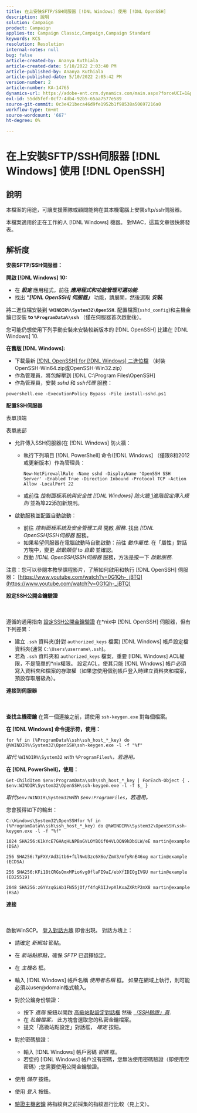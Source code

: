 ```yaml
---
title: 在上安裝SFTP/SSH伺服器 [!DNL Windows] 使用 [!DNL OpenSSH]
description: 說明
solution: Campaign
product: Campaign
applies-to: Campaign Classic,Campaign,Campaign Standard
keywords: KCS
resolution: Resolution
internal-notes: null
bug: false
article-created-by: Ananya Kuthiala
article-created-date: 5/10/2022 2:03:40 PM
article-published-by: Ananya Kuthiala
article-published-date: 5/10/2022 2:05:42 PM
version-number: 2
article-number: KA-14765
dynamics-url: https://adobe-ent.crm.dynamics.com/main.aspx?forceUCI=1&pagetype=entityrecord&etn=knowledgearticle&id=f3e81ffc-69d0-ec11-a7b5-0022480a8e40
exl-id: 55dd5fef-0cf7-4db4-92b5-65aa7577e589
source-git-commit: 0c3e421beca46d9fe1952b1f98538a50697216a0
workflow-type: tm+mt
source-wordcount: '667'
ht-degree: 0%

---
```


# 在上安裝SFTP/SSH伺服器 [!DNL Windows] 使用 [!DNL OpenSSH]

## 說明


本檔案的用途，可讓支援團隊或顧問能夠在其本機電腦上安裝sftp/ssh伺服器。

本檔案適用於正在工作的人 [!DNL Windows] 機器。 對MAC，這篇文章很快將發表。


## 解析度


<b>安裝SFTP/SSH伺服器：</b>

<b>開啟 [!DNL Windows] 10:</b>

- 在 <b>*設定</b>* 應用程式，前往 <b>*應用程式和功能管理可選功能</b>*.
- 找出 <b>*&quot;[!DNL OpenSSH] 伺服器」</b>* 功能，請展開，然後選取 <b>*安裝</b>*.


將二進位檔安裝到 <b>`%WINDIR%\System32\OpenSSH`</b>. 配置檔案(`sshd_config`)和主機金鑰已安裝 <b>to `%ProgramData%\ssh`</b> （僅在伺服器首次啟動後）。

您可能仍想使用下列手動安裝來安裝較新版本的 [!DNL OpenSSH] 比建在 [!DNL Windows] 10.

<b>在舊版 [!DNL Windows]:</b>

- 下載最新 [[!DNL OpenSSH] for [!DNL Windows] 二進位檔](https://github.com/PowerShell/Win32-OpenSSH/releases "https://github.com/PowerShell/Win32-OpenSSH/releases") （封裝OpenSSH-Win64.zip或OpenSSH-Win32.zip）
- 作為管理員，將包解壓到 [!DNL C:\Program Files\OpenSSH]
- 作為管理員，安裝 *sshd* 和 *ssh代理* 服務：


`powershell.exe -ExecutionPolicy Bypass -File install-sshd.ps1`



<b>配置SSH伺服器</b>

表單頂端

表單底部

- 允許傳入SSH伺服器(在 [!DNL Windows] 防火牆：

   - 執行下列項目 [!DNL PowerShell] 命令([!DNL Windows] （僅限8和2012或更新版本）作為管理員：

      `New-NetFirewallRule -Name sshd -DisplayName 'OpenSSH SSH Server' -Enabled True -Direction Inbound -Protocol TCP -Action Allow -LocalPort 22`

   - 或前往 *控制面板系統與安全性  [!DNL Windows] 防火牆*[ 1](https://winscp.net/eng/docs/guide_windows_openssh_server#fn1)*進階設定傳入規則* 並為埠22添加新規則。

- 啟動服務並配置自動啟動：

   - 前往 *控制面板系統及安全管理工具* 開啟 *服務*. 找出 *[!DNL OpenSSH]SSH伺服器* 服務。
   - 如果希望伺服器在電腦啟動時自動啟動：前往 *動作屬性*. 在「屬性」對話方塊中，變更 *啟動類型* to *自動* 並確認。
   - 啟動 *[!DNL OpenSSH]SSH伺服器* 服務，方法是按一下 *啟動服務*.


注意：您可以參閱本教學課程影片，了解如何啟用和執行 [!DNL OpenSSH] 伺服器： [https://www.youtube.com/watch?v=0G1Qh-_jBTQ](https://www.youtube.com/watch?v=0G1Qh-_jBTQ)



<b>設定SSH公開金鑰驗證</b>
<br><br> <br><br>
遵循的通用指南 [設定SSH公開金鑰驗證](https://winscp.net/eng/docs/guide_public_key) 在\*nix中 [!DNL OpenSSH] 伺服器，但有下列差異：

- 建立 `.ssh` 資料夾(針對 `authorized_keys` 檔案) [!DNL Windows] 帳戶設定檔資料夾(通常 `C:\Users\username\.ssh`)。
- 若為 `.ssh` 資料夾和 `authorized_keys` 檔案，重要 [!DNL Windows] ACL權限，不是簡單的\*nix權限。 設定ACL，使其只能 [!DNL Windows] 帳戶必須寫入資料夾和檔案的存取權（如果您使用個別帳戶登入時建立資料夾和檔案，預設存取層級為）。


<b>連接到伺服器</b>
<br><br> <br><br><b>查找主機密鑰</b>
在第一個連接之前，請使用 `ssh-keygen.exe` 對每個檔案。

<b>在 [!DNL Windows] 命令提示符，使用： </b>


```
for %f in (%ProgramData%\ssh\ssh_host_*_key) do @%WINDIR%\System32\OpenSSH\ssh-keygen.exe -l -f "%f"
```


*取代* `%WINDIR%\System32` *with* `%ProgramFiles%`*，若適用。*

<b>在 [!DNL PowerShell]，使用： </b>


```
Get-ChildItem $env:ProgramData\ssh\ssh_host_*_key | ForEach-Object { . $env:WINDIR\System32\OpenSSH\ssh-keygen.exe -l -f $_ }
```


*取代&#x200B;*`$env:WINDIR\System32`*with *`$env:ProgramFiles`*，若適用。*

您會獲得如下的輸出：


```
C:\Windows\System32\OpenSSHfor %f in (%ProgramData%\ssh\ssh_host_*_key) do @%WINDIR%\System32\OpenSSH\ssh-keygen.exe -l -f "%f"
```



```
1024 SHA256:K1kYcE7GHAqHLNPBaGVLOYBQif04VLOQN9kDbiLW/eE martin@example (DSA)
```



```
256 SHA256:7pFXY/Ad3itb6+fLlNwU3zc6X6o/ZmV3/mfyRnE46xg martin@example (ECDSA)
```



```
256 SHA256:KFi18tCRGsQmxMPioKvg0flaFI9aI/ebXfIDIOgIVGU martin@example (ED25519)
```



```
2048 SHA256:z6YYzqGiAb1FN55jOf/f4fqR1IJvpXlKxaZXRtP2mX8 martin@example (RSA)
```




<b>連接</b>
<br><br> <br><br>
啟動WinSCP。 [登入對話方塊](https://winscp.net/eng/docs/ui_login) 即會出現。 對話方塊上：

- 請確定 *新網站* 節點。
- 在 *新站點節點*，確保 *SFTP* 已選擇協定。
- 在 *主機名* 框。
- 輸入 [!DNL Windows] 帳戶名稱 *使用者名稱* 框。 如果在網域上執行，則可能必須以user@domain格式輸入。
- 對於公鑰身份驗證：

   - 按下 *進階* 按鈕以開啟 [高級站點設定對話框](https://winscp.net/eng/docs/ui_login_advanced) 然後 *[「SSH驗證」頁](https://winscp.net/eng/docs/ui_login_authentication)*.
   - 在 *私鑰檔案，* 此方塊會選取您的私密金鑰檔案。
   - 提交「高級站點設定」對話框， *確定* 按鈕。
- 對於密碼驗證：

   - 輸入 [!DNL Windows] 帳戶密碼 *密碼* 框。
   - 若您的 [!DNL Windows] 帳戶沒有密碼，您無法使用密碼驗證（即使用空密碼）;您需要使用公開金鑰驗證。
- 使用 *儲存* 按鈕。
- 使用 *登入* 按鈕。
- [驗證主機密鑰](https://winscp.net/eng/docs/ssh_verifying_the_host_key) 將指紋與之前採集的指紋進行比較（見上文）。
